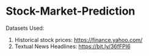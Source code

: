 # Stock-Market-Prediction

Datasets Used:

1) Historical stock prices: https://finance.yahoo.com/
2) Textual News Headlines: https://bit.ly/36fFPI6
